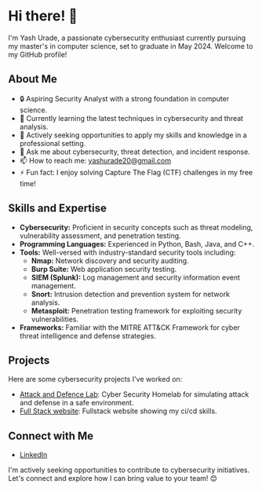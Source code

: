 # Hi there! 👋

I'm Yash Urade, a passionate cybersecurity enthusiast currently pursuing my master's in computer science, set to graduate in May 2024. Welcome to my GitHub profile!

## About Me

- 🔒 Aspiring Security Analyst with a strong foundation in computer science.
- 🌱 Currently learning the latest techniques in cybersecurity and threat analysis.
- 💼 Actively seeking opportunities to apply my skills and knowledge in a professional setting.
- 💬 Ask me about cybersecurity, threat detection, and incident response.
- 📫 How to reach me: yashurade20@gmail.com
- ⚡ Fun fact: I enjoy solving Capture The Flag (CTF) challenges in my free time!

## Skills and Expertise

- **Cybersecurity:** Proficient in security concepts such as threat modeling, vulnerability assessment, and penetration testing.
- **Programming Languages:** Experienced in Python, Bash, Java, and C++.
- **Tools:** Well-versed with industry-standard security tools including:
  - **Nmap:** Network discovery and security auditing.
  - **Burp Suite:** Web application security testing.
  - **SIEM (Splunk):** Log management and security information event management.
  - **Snort:** Intrusion detection and prevention system for network analysis.
  - **Metasploit:** Penetration testing framework for exploiting security vulnerabilities.
- **Frameworks:** Familiar with the MITRE ATT&CK Framework for cyber threat intelligence and defense strategies.

## Projects

Here are some cybersecurity projects I've worked on:

- [Attack and Defence Lab](https://github.com/aries20/CybersecurityHomeLab.git): Cyber Security Homelab for simulating attack and defense in a safe environment.
- [Full Stack website](https://github.com/aries20/FullStack.git): Fullstack website showing my ci/cd skills.



## Connect with Me

- [LinkedIn](www.linkedin.com/in/yashurade)


I'm actively seeking opportunities to contribute to cybersecurity initiatives. Let's connect and explore how I can bring value to your team! 😊
